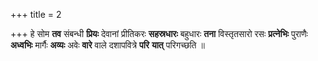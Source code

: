 +++
title = 2

+++
हे सोम **तव** संबन्धी **प्रियः** देवानां प्रीतिकरः **सहस्रधारः** बहुधारः **तना** विस्तृतसारो रसः **प्रत्नेभिः** पुराणैः **अध्वभिः** मार्गैः **अव्यः** अवेः **वारे** वाले दशापवित्रे **परि** **यात्** परिगच्छति ॥